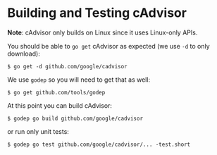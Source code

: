 # Building and Testing cAdvisor

**Note**: cAdvisor only builds on Linux since it uses Linux-only APIs.

You should be able to `go get` cAdvisor as expected (we use `-d` to only download):

```
$ go get -d github.com/google/cadvisor
```

We use `godep` so you will need to get that as well:

```
$ go get github.com/tools/godep
```

At this point you can build cAdvisor:

```
$ godep go build github.com/google/cadvisor
```

or run only unit tests:

```
$ godep go test github.com/google/cadvisor/... -test.short
```
